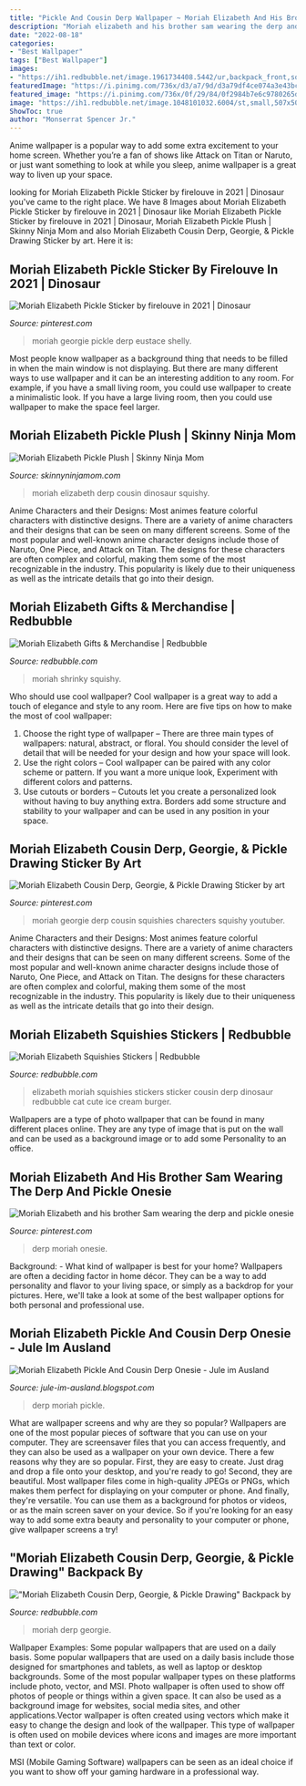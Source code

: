 ```yaml
---
title: "Pickle And Cousin Derp Wallpaper ~ Moriah Elizabeth And His Brother Sam Wearing The Derp And Pickle Onesie"
description: "Moriah elizabeth and his brother sam wearing the derp and pickle onesie"
date: "2022-08-18"
categories:
- "Best Wallpaper"
tags: ["Best Wallpaper"]
images:
- "https://ih1.redbubble.net/image.1961734408.5442/ur,backpack_front,square,1000x1000.jpg"
featuredImage: "https://i.pinimg.com/736x/d3/a7/9d/d3a79df4ce074a3e43bce3717c4453aa.jpg"
featured_image: "https://i.pinimg.com/736x/0f/29/84/0f2984b7e6c9780265d7c9ef853ea817.jpg"
image: "https://ih1.redbubble.net/image.1048101032.6004/st,small,507x507-pad,600x600,f8f8f8.jpg"
ShowToc: true
author: "Monserrat Spencer Jr."
---
```



Anime wallpaper is a popular way to add some extra excitement to your home screen. Whether you’re a fan of shows like Attack on Titan or Naruto, or just want something to look at while you sleep, anime wallpaper is a great way to liven up your space.

	

		
looking for Moriah Elizabeth Pickle Sticker by firelouve in 2021 | Dinosaur you've came to the right place. We have 8 Images about Moriah Elizabeth Pickle Sticker by firelouve in 2021 | Dinosaur like Moriah Elizabeth Pickle Sticker by firelouve in 2021 | Dinosaur, Moriah Elizabeth Pickle Plush | Skinny Ninja Mom and also Moriah Elizabeth Cousin Derp, Georgie, &amp; Pickle Drawing Sticker by art. Here it is:
		
    
## Moriah Elizabeth Pickle Sticker By Firelouve In 2021 | Dinosaur

<img loading=lazy src="https://i.pinimg.com/736x/d3/a7/9d/d3a79df4ce074a3e43bce3717c4453aa.jpg" onerror="this.onerror=null;this.src='https://tse3.mm.bing.net/th?id=OIP.lpaDDJhHzP2w85x-owfKjwHaHa&amp;pid=15.1';" alt="Moriah Elizabeth Pickle Sticker by firelouve in 2021 | Dinosaur">

_Source: pinterest.com_

>moriah georgie pickle derp eustace shelly. 

	

Most people know wallpaper as a background thing that needs to be filled in when the main window is not displaying. But there are many different ways to use wallpaper and it can be an interesting addition to any room. For example, if you have a small living room, you could use wallpaper to create a minimalistic look. If you have a large living room, then you could use wallpaper to make the space feel larger.

    
## Moriah Elizabeth Pickle Plush | Skinny Ninja Mom

<img loading=lazy src="https://skinnyninjamom.com/wp-content/uploads/2020/09/10b27fbf96f26ad5953eb1fac365b92e-1024x515.jpg" onerror="this.onerror=null;this.src='https://tse3.mm.bing.net/th?id=OIP.mF6c68IearD49OtToEn37gHaDu&amp;pid=15.1';" alt="Moriah Elizabeth Pickle Plush | Skinny Ninja Mom">

_Source: skinnyninjamom.com_

>moriah elizabeth derp cousin dinosaur squishy. 

	

Anime Characters and their Designs: Most animes feature colorful characters with distinctive designs.
There are a variety of anime characters and their designs that can be seen on many different screens. Some of the most popular and well-known anime character designs include those of Naruto, One Piece, and Attack on Titan. The designs for these characters are often complex and colorful, making them some of the most recognizable in the industry. This popularity is likely due to their uniqueness as well as the intricate details that go into their design.

    
## Moriah Elizabeth Gifts &amp; Merchandise | Redbubble

<img loading=lazy src="https://ih1.redbubble.net/image.1048101032.6004/st,small,507x507-pad,600x600,f8f8f8.jpg" onerror="this.onerror=null;this.src='https://tse1.mm.bing.net/th?id=OIP.hwATFdJKmomQk45FVT9SJQHaHa&amp;pid=15.1';" alt="Moriah Elizabeth Gifts &amp; Merchandise | Redbubble">

_Source: redbubble.com_

>moriah shrinky squishy. 

	

Who should use cool wallpaper?
Cool wallpaper is a great way to add a touch of elegance and style to any room. Here are five tips on how to make the most of cool wallpaper: 
1) Choose the right type of wallpaper – There are three main types of wallpapers: natural, abstract, or floral. You should consider the level of detail that will be needed for your design and how your space will look. 
2) Use the right colors – Cool wallpaper can be paired with any color scheme or pattern. If you want a more unique look, Experiment with different colors and patterns. 
3) Use cutouts or borders – Cutouts let you create a personalized look without having to buy anything extra. Borders add some structure and stability to your wallpaper and can be used in any position in your space.

    
## Moriah Elizabeth Cousin Derp, Georgie, &amp; Pickle Drawing Sticker By Art

<img loading=lazy src="https://i.pinimg.com/736x/0f/29/84/0f2984b7e6c9780265d7c9ef853ea817.jpg" onerror="this.onerror=null;this.src='https://tse1.mm.bing.net/th?id=OIP.hq-xw9j-fB18oDRdEEjnAgHaHa&amp;pid=15.1';" alt="Moriah Elizabeth Cousin Derp, Georgie, &amp; Pickle Drawing Sticker by art">

_Source: pinterest.com_

>moriah georgie derp cousin squishies charecters squishy youtuber. 

	

Anime Characters and their Designs: Most animes feature colorful characters with distinctive designs.
There are a variety of anime characters and their designs that can be seen on many different screens. Some of the most popular and well-known anime character designs include those of Naruto, One Piece, and Attack on Titan. The designs for these characters are often complex and colorful, making them some of the most recognizable in the industry. This popularity is likely due to their uniqueness as well as the intricate details that go into their design.

    
## Moriah Elizabeth Squishies Stickers | Redbubble

<img loading=lazy src="https://ih1.redbubble.net/image.1908699969.2459/st,small,507x507-pad,600x600,f8f8f8.jpg" onerror="this.onerror=null;this.src='https://tse3.mm.bing.net/th?id=OIP.ecuTyma2zuc0BqfdX5AR5QHaHa&amp;pid=15.1';" alt="Moriah Elizabeth Squishies Stickers | Redbubble">

_Source: redbubble.com_

>elizabeth moriah squishies stickers sticker cousin derp dinosaur redbubble cat cute ice cream burger. 

	



Wallpapers are a type of photo wallpaper that can be found in many different places online. They are any type of image that is put on the wall and can be used as a background image or to add some Personality to an office.

    
## Moriah Elizabeth And His Brother Sam Wearing The Derp And Pickle Onesie

<img loading=lazy src="https://i.pinimg.com/originals/16/39/c1/1639c1fcd56104af02a5fbea310adbf1.jpg" onerror="this.onerror=null;this.src='https://tse4.mm.bing.net/th?id=OIP.ZLxykaL7ilLBjvI9Xe5k9wHaI9&amp;pid=15.1';" alt="Moriah Elizabeth and his brother Sam wearing the derp and pickle onesie">

_Source: pinterest.com_

>derp moriah onesie. 

	

Background: - What kind of wallpaper is best for your home?
Wallpapers are often a deciding factor in home décor. They can be a way to add personality and flavor to your living space, or simply as a backdrop for your pictures. Here, we'll take a look at some of the best wallpaper options for both personal and professional use.

    
## Moriah Elizabeth Pickle And Cousin Derp Onesie - Jule Im Ausland

<img loading=lazy src="https://cdn.shopify.com/s/files/1/1796/6745/products/I54A7668_865a6c85-3503-40e5-af96-1c70598c6c79_800x.jpg?v=1606424888" onerror="this.onerror=null;this.src='https://tse4.mm.bing.net/th?id=OIP.FWzI4eHbFhwJBDT0Zn4qbQHaJo&amp;pid=15.1';" alt="Moriah Elizabeth Pickle And Cousin Derp Onesie - Jule im Ausland">

_Source: jule-im-ausland.blogspot.com_

>derp moriah pickle. 

	

What are wallpaper screens and why are they so popular?
Wallpapers are one of the most popular pieces of software that you can use on your computer. They are screensaver files that you can access frequently, and they can also be used as a wallpaper on your own device. There a few reasons why they are so popular. First, they are easy to create. Just drag and drop a file onto your desktop, and you're ready to go! Second, they are beautiful. Most wallpaper files come in high-quality JPEGs or PNGs, which makes them perfect for displaying on your computer or phone. And finally, they're versatile. You can use them as a background for photos or videos, or as the main screen saver on your device. So if you're looking for an easy way to add some extra beauty and personality to your computer or phone, give wallpaper screens a try!

    
## &quot;Moriah Elizabeth Cousin Derp, Georgie, &amp; Pickle Drawing&quot; Backpack By

<img loading=lazy src="https://ih1.redbubble.net/image.1961734408.5442/ur,backpack_front,square,1000x1000.jpg" onerror="this.onerror=null;this.src='https://tse4.mm.bing.net/th?id=OIP.938_kvkz7NwlFGsWnGu4zAHaHa&amp;pid=15.1';" alt="&quot;Moriah Elizabeth Cousin Derp, Georgie, &amp; Pickle Drawing&quot; Backpack by">

_Source: redbubble.com_

>moriah derp georgie. 

	

Wallpaper Examples: Some popular wallpapers that are used on a daily basis.
Some popular wallpapers that are used on a daily basis include those designed for smartphones and tablets, as well as laptop or desktop backgrounds. Some of the most popular wallpaper types on these platforms include photo, vector, and MSI. 
Photo wallpaper is often used to show off photos of people or things within a given space. It can also be used as a background image for websites, social media sites, and other applications.Vector wallpaper is often created using vectors which make it easy to change the design and look of the wallpaper. This type of wallpaper is often used on mobile devices where icons and images are more important than text or color. 

MSI (Mobile Gaming Software) wallpapers can be seen as an ideal choice if you want to show off your gaming hardware in a professional way.


